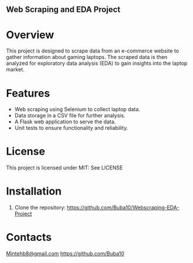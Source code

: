 ## Web Scraping and EDA Project

# Overview

This project is designed to scrape data from an e-commerce website to gather information about gaming laptops. The scraped data is then analyzed for exploratory data analysis (EDA) to gain insights into the laptop market.

# Features

- Web scraping using Selenium to collect laptop data.
- Data storage in a CSV file for further analysis.
- A Flask web application to serve the data.
- Unit tests to ensure functionality and reliability.

# License

This project is licensed under MIT: See LICENSE

# Installation

1. Clone the repository: https://github.com/Buba10/Webscraping-EDA-Project

# Contacts

Mintehb8@gmail.com
https://github.com/Buba10